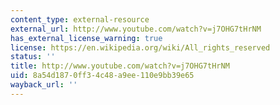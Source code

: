 ```yaml
---
content_type: external-resource
external_url: http://www.youtube.com/watch?v=j7OHG7tHrNM
has_external_license_warning: true
license: https://en.wikipedia.org/wiki/All_rights_reserved
status: ''
title: http://www.youtube.com/watch?v=j7OHG7tHrNM
uid: 8a54d187-0ff3-4c48-a9ee-110e9bb39e65
wayback_url: ''
---
```

